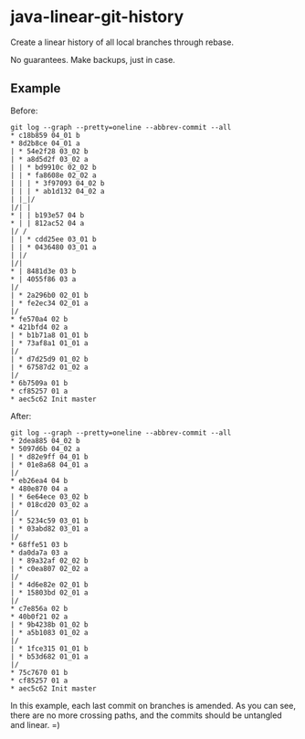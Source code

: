 # java-linear-git-history

Create a linear history of all local branches through rebase.

No guarantees. Make backups, just in case.

## Example

Before:

```plain
git log --graph --pretty=oneline --abbrev-commit --all
* c18b859 04_01 b
* 8d2b8ce 04_01 a
| * 54e2f28 03_02 b
| * a8d5d2f 03_02 a
| | * bd9910c 02_02 b
| | * fa8608e 02_02 a
| | | * 3f97093 04_02 b
| | | * ab1d132 04_02 a
| |_|/
|/| |
* | | b193e57 04 b
* | | 812ac52 04 a
|/ /
| | * cdd25ee 03_01 b
| | * 0436480 03_01 a
| |/
|/|
* | 8481d3e 03 b
* | 4055f86 03 a
|/
| * 2a296b0 02_01 b
| * fe2ec34 02_01 a
|/
* fe570a4 02 b
* 421bfd4 02 a
| * b1b71a8 01_01 b
| * 73af8a1 01_01 a
|/
| * d7d25d9 01_02 b
| * 67587d2 01_02 a
|/
* 6b7509a 01 b
* cf85257 01 a
* aec5c62 Init master
```

After:

```plain
git log --graph --pretty=oneline --abbrev-commit --all
* 2dea885 04_02 b
* 5097d6b 04_02 a
| * d82e9ff 04_01 b
| * 01e8a68 04_01 a
|/
* eb26ea4 04 b
* 480e870 04 a
| * 6e64ece 03_02 b
| * 018cd20 03_02 a
|/
| * 5234c59 03_01 b
| * 03abd82 03_01 a
|/
* 68ffe51 03 b
* da0da7a 03 a
| * 89a32af 02_02 b
| * c0ea807 02_02 a
|/
| * 4d6e82e 02_01 b
| * 15803bd 02_01 a
|/
* c7e856a 02 b
* 40b0f21 02 a
| * 9b4238b 01_02 b
| * a5b1083 01_02 a
|/
| * 1fce315 01_01 b
| * b53d682 01_01 a
|/
* 75c7670 01 b
* cf85257 01 a
* aec5c62 Init master
```

In this example, each last commit on branches is amended. As you can see, there are no more crossing paths, and the commits should be untangled and linear. =)
